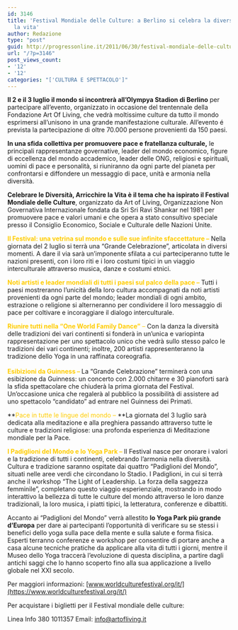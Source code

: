 ```yaml
---
id: 3146
title: 'Festival Mondiale delle Culture: a Berlino si celebra la diversit  per arricchire
  la vita'
author: Redazione
type: "post"
guid: http://progressonline.it/2011/06/30/festival-mondiale-delle-culture-a-berlino-si-celebra-la-diversit-per-arricchire-la-vita/
url: "/?p=3146"
post_views_count:
- '12'
- '12'
categories: "['CULTURA E SPETTACOLO']"
---
```


**Il 2 e il 3 luglio il mondo si incontrerà all’Olympya Stadion di Berlino** per partecipare all’evento, organizzato in occasione del trentennale della Fondazione Art Of Living, che vedrà moltissime culture da tutto il mondo esprimersi all’unisono in una grande manifestazione culturale. All’evento é prevista la partecipazione di oltre 70.000 persone provenienti da 150 paesi.

**In una sfida collettiva per promuovere pace e fratellanza culturale,** le principali rappresentanze governative, leader del mondo economico, figure di eccellenza del mondo accademico, leader delle ONG, religiosi e spirituali, uomini di pace e personalità, si riuniranno da ogni parte del pianeta per confrontarsi e diffondere un messaggio di pace, unità e armonia nella diversità.

**Celebrare le Diversità, Arricchire la Vita è il tema che ha ispirato il Festival Mondiale delle Culture**, organizzato da Art of Living, Organizzazione Non Governativa Internazionale fondata da Sri Sri Ravi Shankar nel 1981 per promuovere pace e valori umani e che opera a stato consultivo speciale presso il Consiglio Economico, Sociale e Culturale delle Nazioni Unite.

<span style="color: rgb(255, 204, 0);">**Il Festival: una vetrina sul mondo e sulle sue infinite sfaccettature –** </span> Nella giornata del 2 luglio si terrà una “Grande Celebrazione”, articolata in diversi momenti. A dare il via sarà un’imponente sfilata a cui parteciperanno tutte le nazioni presenti, con i loro riti e i loro costumi tipici in un viaggio interculturale attraverso musica, danze e costumi etnici.

<span style="color: rgb(255, 204, 0);">**Noti artisti e leader mondiali di tutti i paesi sul palco della pace –**</span> Tutti i paesi mostreranno l’unicità della loro cultura accompagnati da noti artisti provenienti da ogni parte del mondo; leader mondiali di ogni ambito, estrazione o religione si alterneranno per condividere il loro messaggio di pace per coltivare e incoraggiare il dialogo interculturale.  
  
<span style="color: rgb(255, 204, 0);">**Riunire tutti nella “One World Family Dance”** –</span> Con la danza la diversità delle tradizioni dei vari continenti si fonderà in un’unica e variopinta rappresentazione per uno spettacolo unico che vedrà sullo stesso palco le tradizioni dei vari continenti; inoltre, 200 artisti rappresenteranno la tradizione dello Yoga in una raffinata coreografia.  
**<span style="color: rgb(255, 204, 0);">  
Esibizioni da Guinness – </span>** La “Grande Celebrazione” terminerà con una esibizione da Guinness: un concerto con 2.000 chitarre e 30 pianoforti sarà la sfida spettacolare che chiuderà la prima giornata del Festival. Un’occasione unica che regalerà al pubblico la possibilità di assistere ad uno spettacolo “candidato” ad entrare nel Guinness dei Primati.

**<span style="color: rgb(255, 204, 0);">Pace in tutte le lingue del mondo – </span>**La giornata del 3 luglio sarà dedicata alla meditazione e alla preghiera passando attraverso tutte le culture e tradizioni religiose: una profonda esperienza di Meditazione mondiale per la Pace.

<span style="color: rgb(255, 204, 0);">**I Padiglioni del Mondo e lo Yoga Park –**</span> Il Festival nasce per onorare i valori e la tradizione di tutti i continenti, celebrando l’armonia nella diversità. Cultura e tradizione saranno ospitate dai quattro “Padiglioni del Mondo”, situati nelle aree verdi che circondano lo Stadio. I Padiglioni, in cui si terrà anche il workshop “The Light of Leadership. La forza della saggezza femminile”, completano questo viaggio esperienziale, mostrando in modo interattivo la bellezza di tutte le culture del mondo attraverso le loro danze tradizionali, la loro musica, i piatti tipici, la letteratura, conferenze e dibattiti.

Accanto ai “Padiglioni del Mondo” verrà allestito **lo Yoga Park più grande d’Europa** per dare ai partecipanti l’opportunità di verificare su se stessi i benefici dello yoga sulla pace della mente e sulla salute e forma fisica. Esperti terranno conferenze e workshop per consentire di portare anche a casa alcune tecniche pratiche da applicare alla vita di tutti i giorni, mentre il Museo dello Yoga traccerà l’evoluzione di questa disciplina, a partire dagli antichi saggi che lo hanno scoperto fino alla sua applicazione a livello globale nel XXI secolo.

Per maggiori informazioni: [www.worldculturefestival.org/it/](https://www.worldculturefestival.org/it/)

Per acquistare i biglietti per il Festival mondiale delle culture:

Linea Info 380 1011357 Email: [info@artofliving.it](info@artofliving.it)